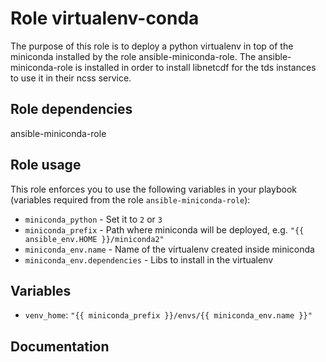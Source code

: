 # Role virtualenv-conda

The purpose of this role is to deploy a python virtualenv in top of the miniconda installed by the role ansible-miniconda-role. The ansible-miniconda-role is installed in order to install libnetcdf for the tds instances to use it in their ncss service.

## Role dependencies

ansible-miniconda-role

## Role usage

This role enforces you to use the following variables in your playbook (variables required from the role `ansible-miniconda-role`):

- `miniconda_python` - Set it to `2` or `3`
- `miniconda_prefix` - Path where miniconda will be deployed, e.g. `"{{ ansible_env.HOME }}/miniconda2"`
- `miniconda_env.name` - Name of the virtualenv created inside miniconda
- `miniconda_env.dependencies` - Libs to install in the virtualenv

## Variables

- `venv_home`: `"{{ miniconda_prefix }}/envs/{{ miniconda_env.name }}"`

## Documentation

